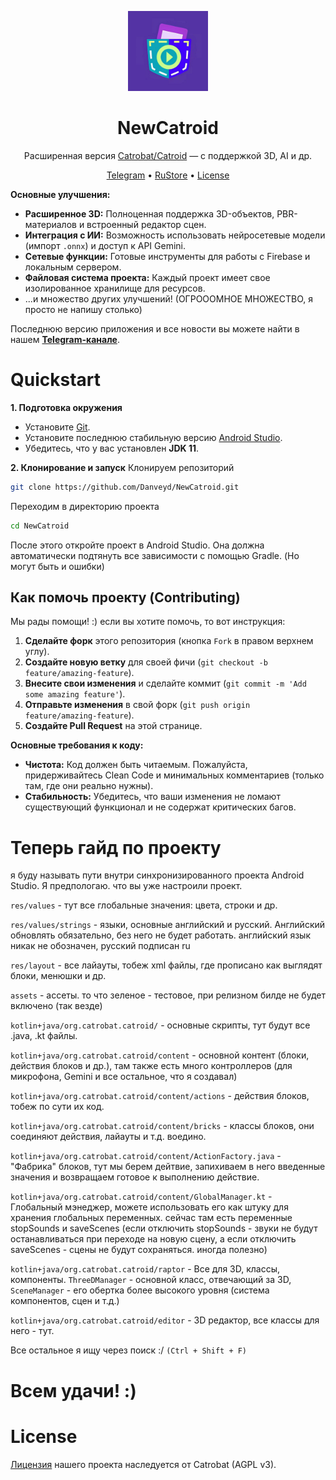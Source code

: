 <p align="center">
  <img src="assets/logo.jpg" alt="NewCatroid Logo" width="128"/>
</p>

<h1 align="center">NewCatroid</h1>

<p align="center">
  Расширенная версия <a href="https://github.com/Catrobat/Catroid">Catrobat/Catroid</a> — с поддержкой 3D, AI и др.
</p>

<p align="center">
  <a href="https://t.me/New_Catroid">Telegram</a> • 
  <a href="https://apps.rustore.ru/app/org.DanVexTeam.NewCatroid">RuStore</a>  • 
  <a href="#license">License</a>
</p>

**Основные улучшения:**
*   **Расширенное 3D:** Полноценная поддержка 3D-объектов, PBR-материалов и встроенный редактор сцен.
*   **Интеграция с ИИ:** Возможность использовать нейросетевые модели (импорт `.onnx`) и доступ к API Gemini.
*   **Сетевые функции:** Готовые инструменты для работы с Firebase и локальным сервером.
*   **Файловая система проекта:** Каждый проект имеет свое изолированное хранилище для ресурсов.
*   ...и множество других улучшений! (ОГРОООМНОЕ МНОЖЕСТВО, я просто не напишу столько)

Последнюю версию приложения и все новости вы можете найти в нашем [**Telegram-канале**](https://t.me/New_Catroid).

# Quickstart #

**1. Подготовка окружения**
*   Установите [Git](https://git-scm.com/downloads).
*   Установите последнюю стабильную версию [Android Studio](https://developer.android.com/studio).
*   Убедитесь, что у вас установлен **JDK 11**.

**2. Клонирование и запуск**
Клонируем репозиторий
```bash
git clone https://github.com/Danveyd/NewCatroid.git
```

Переходим в директорию проекта
```bash
cd NewCatroid
```

После этого откройте проект в Android Studio. Она должна автоматически подтянуть все зависимости с помощью Gradle. (Но могут быть и ошибки)

## Как помочь проекту (Contributing)

Мы рады помощи! :) если вы хотите помочь, то вот инструкция:

1.  **Сделайте форк** этого репозитория (кнопка `Fork` в правом верхнем углу).
2.  **Создайте новую ветку** для своей фичи (`git checkout -b feature/amazing-feature`).
3.  **Внесите свои изменения** и сделайте коммит (`git commit -m 'Add some amazing feature'`).
4.  **Отправьте изменения** в свой форк (`git push origin feature/amazing-feature`).
5.  **Создайте Pull Request** на этой странице.

**Основные требования к коду:**
*   **Чистота:** Код должен быть читаемым. Пожалуйста, придерживайтесь Clean Code и минимальных комментариев (только там, где они реально нужны).
*   **Стабильность:** Убедитесь, что ваши изменения не ломают существующий функционал и не содержат критических багов.

# Теперь гайд по проекту #

я буду называть пути внутри синхронизированного проекта Android Studio. Я предпологаю. что вы уже настроили проект.

`res/values` - тут все глобальные значения: цвета, строки и др.

`res/values/strings` - языки, основные английский и русский. Английский обновлять обязательно, без него не будет работать. английский язык никак не обозначен, русский подписан ru

`res/layout` - все лайауты, тобеж xml файлы, где прописано как выглядят блоки, менюшки и др.

`assets` - ассеты. то что зеленое - тестовое, при релизном билде не будет включено (так везде)

`kotlin+java/org.catrobat.catroid/` - основные скрипты, тут будут все .java, .kt файлы.

`kotlin+java/org.catrobat.catroid/content` - основной контент (блоки, действия блоков и др.), там также есть много контроллеров (для микрофона, Gemini и все остальное, что я создавал)

`kotlin+java/org.catrobat.catroid/content/actions` - действия блоков, тобеж по сути их код.

`kotlin+java/org.catrobat.catroid/content/bricks` - классы блоков, они соединяют действия, лайауты и т.д. воедино.

`kotlin+java/org.catrobat.catroid/content/ActionFactory.java` - "Фабрика" блоков, тут мы берем дейтвие, запихиваем в него введенные значения и возвращаем готовое к выполнению действие.

`kotlin+java/org.catrobat.catroid/content/GlobalManager.kt` - Глобальный мэнеджер, можете использовать его как штуку для хранения глобальных переменных. сейчас там есть переменные stopSounds и saveScenes (если отключить stopSounds - звуки не будут останавливаться при переходе на новую сцену, а если отключить saveScenes - сцены не будут сохраняться. иногда полезно)

`kotlin+java/org.catrobat.catroid/raptor` - Все для 3D, классы, компоненты. `ThreeDManager` - основной класс, отвечающий за 3D, `SceneManager` - его обертка более высокого уровня (система компонентов, сцен и т.д.)

`kotlin+java/org.catrobat.catroid/editor` - 3D редактор, все классы для него - тут.


Все остальное я ищу через поиск :/
`(Ctrl + Shift + F)`

# Всем удачи! :) #


# License #
[Лицензия](https://catrob.at/licenses) нашего проекта наследуется от Catrobat (AGPL v3).
